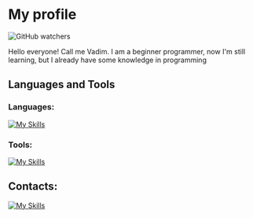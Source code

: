 # My profile
![GitHub watchers](https://img.shields.io/github/watchers/vadbash/vadbash?style=social)

Hello everyone! Call me Vadim. I am a beginner programmer, now I'm still learning, but I already have some knowledge in programming

## Languages and Tools
### Languages:
[![My Skills](https://skillicons.dev/icons?i=python,html,css)](https://skillicons.dev)
### Tools:
[![My Skills](https://skillicons.dev/icons?i=linux,vim,sqlite,mysql,postgresql,git,github,figma,stackoverflow,vscode)](https://skillicons.dev)

## Contacts:
[![My Skills](https://skillicons.dev/icons?i=tg)](https://skillicons.dev)
